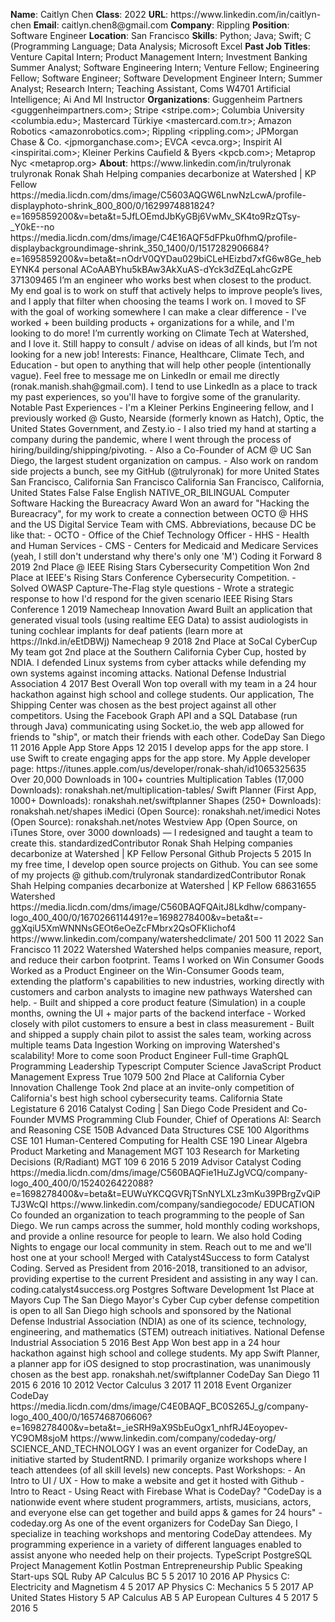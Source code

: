 **Name**: Caitlyn Chen
**Class**: 2022
**URL**: https://www\.linkedin\.com/in/caitlyn\-chen
**Email**: caitlyn\.chen8@gmail\.com
**Company**: Rippling
**Position**: Software Engineer
**Location**: San Francisco
**Skills**: Python; Java; Swift; C \(Programming Language; Data Analysis; Microsoft Excel
**Past Job Titles**: Venture Capital Intern; Product Management Intern; Investment Banking Summer Analyst; Software Engineering Intern; Venture Fellow; Engineering Fellow; Software Engineer; Software Development Engineer Intern; Summer Analyst; Research Intern; Teaching Assistant, Coms W4701 Artificial Intelligence; Ai And Ml Instructor
**Organizations**: Guggenheim Partners <guggenheimpartners\.com>; Stripe <stripe\.com>; Columbia University <columbia\.edu>; Mastercard Türkiye <mastercard\.com\.tr>; Amazon Robotics <amazonrobotics\.com>; Rippling <rippling\.com>; JPMorgan Chase & Co\. <jpmorganchase\.com>; EVCA <evca\.org>; Inspirit AI <inspiritai\.com>; Kleiner Perkins Caufield & Byers <kpcb\.com>; Metaprop Nyc <metaprop\.org>
**About**: https://www\.linkedin\.com/in/trulyronak trulyronak Ronak Shah Helping companies decarbonize at Watershed | KP Fellow https://media\.licdn\.com/dms/image/C5603AQGW6LnwNzLcwA/profile\-displayphoto\-shrink\_800\_800/0/1629974881824?e=1695859200&v=beta&t=5JfLOEmdJbKyGBj6VwMv\_SK4to9RzQTsy\-\_Y0kE\-\-no https://media\.licdn\.com/dms/image/C4E16AQF5dFPku0fhmQ/profile\-displaybackgroundimage\-shrink\_350\_1400/0/1517282906684?e=1695859200&v=beta&t=nOdrV0QYDau029biCLeHEizbd7xfG6w8Ge\_hebEYNK4 personal ACoAABYhu5kBAw3AkXuAS\-dYck3dZEqLahcGzPE 371309465 I’m an engineer who works best when closest to the product\. My end goal is to work on stuff that actively helps to improve people’s lives, and I apply that filter when choosing the teams I work on\.  I moved to SF with the goal of working somewhere I can make a clear difference \- I've worked \+ been building products \+ organizations for a while, and I'm looking to do more\!  I’m currently working on Climate Tech at Watershed, and I love it\. Still happy to consult / advise on ideas of all kinds, but I’m not looking for a new job\!  Interests: Finance, Healthcare, Climate Tech, and Education \- but open to anything that will help other people \(intentionally vague\)\.  Feel free to message me on LinkedIn or email me directly \(ronak\.manish\.shah@gmail\.com\)\.  I tend to use LinkedIn as a place to track my past experiences, so you'll have to forgive some of the granularity\.  Notable Past Experiences  \- I'm a Kleiner Perkins Engineering fellow, and I previously worked @ Gusto, Nearside \(formerly known as Hatch\), Optic, the United States Government, and Zesty\.io \- I also tried my hand at starting a company during the pandemic, where I went through the process of hiring/building/shipping/pivoting\.  \- Also a Co\-Founder of ACM @ UC San Diego, the largest student organization on campus\. \- Also work on random side projects a bunch, see my GitHub \(@trulyronak\) for more United States San Francisco, California San Francisco California San Francisco, California, United States False False English NATIVE\_OR\_BILINGUAL Computer Software Hacking the Bureacracy Award Won an award for "Hacking the Bureacracy", for my work to create a connection between OCTO @ HHS and the US Digital Service Team with CMS\.  Abbreviations, because DC be like that: \- OCTO \- Office of the Chief Technology Officer \- HHS \- Health and Human Services \- CMS \- Centers for Medicaid and Medicare Services \(yeah, I still don't understand why there's only one 'M'\) Coding it Forward 8 2019 2nd Place @ IEEE Rising Stars Cybersecurity Competition Won 2nd Place at IEEE's Rising Stars Conference Cybersecurity Competition\. \- Solved OWASP Capture\-The\-Flag style questions \- Wrote a strategic response to how I'd respond for the given scenario IEEE Rising Stars Conference 1 2019 Namecheap Innovation Award Built an application that generated visual tools \(using realtime EEG Data\) to assist audiologists in tuning cochlear implants for deaf patients \(learn more at https://lnkd\.in/eEtDBWj\) Namecheap 9 2018 2nd Place at SoCal CyberCup My team got 2nd place at the Southern California Cyber Cup, hosted by NDIA\. I defended Linux systems from cyber attacks while defending my own systems against incoming attacks\. National Defense Industrial Association 4 2017 Best Overall Won top overall with my team in a 24 hour hackathon against high school and college students\. Our application, The Shipping Center was chosen as the best project against all other competitors\. Using the Facebook Graph API and a SQL Database \(run through Java\) communicating using Socket\.io, the web app allowed for friends to "ship", or match their friends with each other\. CodeDay San Diego 11 2016 Apple App Store Apps 12 2015 I develop apps for the app store\. I use Swift to create engaging apps for the app store\.  My Apple developer page: https://itunes\.apple\.com/us/developer/ronak\-shah/id1065325635  Over 20,000 Downloads in 100\+ countries  Multiplication Tables \(17,000 Downloads\): ronakshah\.net/multiplication\-tables/ Swift Planner \(First App, 1000\+ Downloads\): ronakshah\.net/swiftplanner Shapes \(250\+ Downloads\): ronakshah\.net/shapes iMedici \(Open Source\): ronakshah\.net/imedici Notes \(Open Source\): ronakshah\.net/notes Westview App \(Open Source, on iTunes Store, over 3000 downloads\) — I redesigned and taught a team to create this\. standardizedContributor Ronak Shah Helping companies decarbonize at Watershed | KP Fellow Personal Github Projects 5 2015 In my free time, I develop open source projects on Github\.  You can see some of my projects @ github\.com/trulyronak standardizedContributor Ronak Shah Helping companies decarbonize at Watershed | KP Fellow 68631655 Watershed https://media\.licdn\.com/dms/image/C560BAQFQAitJ8Lkdhw/company\-logo\_400\_400/0/1670266114491?e=1698278400&v=beta&t=\-ggXqiU5XmWNNNsGEOt6eOeZcFMbrx2QsOFKIichof4 https://www\.linkedin\.com/company/watershedclimate/ 201 500 11 2022 San Francisco 11 2022 Watershed Watershed helps companies measure, report, and reduce their carbon footprint\.  Teams I worked on  Win Consumer Goods  Worked as a Product Engineer on the Win\-Consumer Goods team, extending the platform's capabilities to new industries, working directly with customers and carbon analysts to imagine new pathways Watershed can help\. \- Built and shipped a core product feature \(Simulation\) in a couple months, owning the UI \+ major parts of the backend interface \- Worked closely with pilot customers to ensure a best in class measurement \- Built and shipped a supply chain pilot to assist the sales team, working across multiple teams  Data Ingestion Working on improving Watershed's scalability\! More to come soon Product Engineer Full\-time GraphQL Programming Leadership Typescript Computer Science JavaScript Product Management Express True 1079 500 2nd Place at California Cyber Innovation Challenge Took 2nd place at an invite\-only competition of California's best high school cybersecurity teams\. California State Legistature 6 2016 Catalyst Coding | San Diego Code President and Co\-Founder MVMS Programming Club Founder, Chief of Operations AI: Search and Reasoning CSE 150B Advanced Data Structures CSE 100 Algorithms CSE 101 Human\-Centered Computing for Health CSE 190 Linear Algebra Product Marketing and Management MGT 103 Research  for Marketing Decisions \(R/Radiant\) MGT 109 6 2016 5 2019 Advisor Catalyst Coding https://media\.licdn\.com/dms/image/C560BAQFie1HuZJgVCQ/company\-logo\_400\_400/0/1524026422088?e=1698278400&v=beta&t=EUWuYKCQGVRjTSnNYLXLz3mKu39PBrgZvQiPTJ3WcQI https://www\.linkedin\.com/company/sandiegocode/ EDUCATION Co founded an organization to teach programming to the people of San Diego\.  We run camps across the summer, hold monthly coding workshops, and provide a online resource for people to learn\.  We also hold Coding Nights to engage our local community in stem\. Reach out to me and we'll host one at your school\!  Merged with Catalyst4Success to form Catalyst Coding\.   Served as President from 2016\-2018, transitioned to an advisor, providing expertise to the current President and assisting in any way I can\.  coding\.catalyst4success\.org Postgres Software Development 1st Place at Mayors Cup The San Diego Mayor's Cyber Cup cyber defense competition is open to all San Diego high schools and sponsored by the National Defense Industrial Association \(NDIA\) as one of its science, technology, engineering, and mathematics \(STEM\) outreach initiatives\. National Defense Industrial Association 5 2016 Best App Won best app in a 24 hour hackathon against high school and college students\. My app Swift Planner, a planner app for iOS designed to stop procrastination, was unanimously chosen as the best app\.  ronakshah\.net/swiftplanner CodeDay San Diego 11 2015 6 2016 10 2012 Vector Calculus 3 2017 11 2018 Event Organizer CodeDay https://media\.licdn\.com/dms/image/C4E0BAQF\_BC0S265J\_g/company\-logo\_400\_400/0/1657468706606?e=1698278400&v=beta&t=\_ieSRH9aX9SbEuOgx1\_nhfRJ4Eoyopev\-YC9OM8sjoM https://www\.linkedin\.com/company/codeday\-org/ SCIENCE\_AND\_TECHNOLOGY I was an event organizer for CodeDay, an initiative started by StudentRND\. I primarily organize workshops where I teach attendees \(of all skill levels\) new concepts\.  Past Workshops: \- An Intro to UI / UX \- How to make a website and get it hosted with Github \- Intro to React \- Using React with Firebase  What is CodeDay? "CodeDay is a nationwide event where student programmers, artists, musicians, actors, and everyone else can get together and build apps & games for 24 hours" \- codeday\.org  As one of the event organizers for CodeDay San Diego, I specialize in teaching workshops and mentoring CodeDay attendees\. My programming experience in a variety of different languages enabled to assist anyone who needed help on their projects\. TypeScript PostgreSQL Project Management Kotlin Postman Entrepreneurship Public Speaking Start\-ups SQL Ruby AP Calculus BC 5 5 2017 10 2016 AP Physics C: Electricity and Magnetism 4 5 2017 AP Physics C: Mechanics 5 5 2017 AP United States History 5 AP Calculus AB 5 AP European Cultures 4 5 2017 5 2016 5
